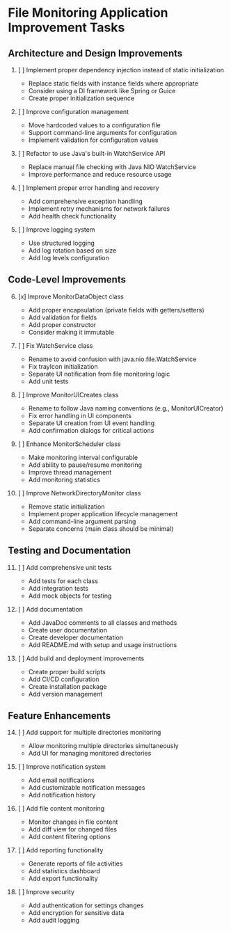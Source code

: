 # File Monitoring Application Improvement Tasks

## Architecture and Design Improvements
1. [ ] Implement proper dependency injection instead of static initialization
   - Replace static fields with instance fields where appropriate
   - Consider using a DI framework like Spring or Guice
   - Create proper initialization sequence

2. [ ] Improve configuration management
   - Move hardcoded values to a configuration file
   - Support command-line arguments for configuration
   - Implement validation for configuration values

3. [ ] Refactor to use Java's built-in WatchService API
   - Replace manual file checking with Java NIO WatchService
   - Improve performance and reduce resource usage

4. [ ] Implement proper error handling and recovery
   - Add comprehensive exception handling
   - Implement retry mechanisms for network failures
   - Add health check functionality

5. [ ] Improve logging system
   - Use structured logging
   - Add log rotation based on size
   - Add log levels configuration

## Code-Level Improvements

6. [x] Improve MonitorDataObject class
   - Add proper encapsulation (private fields with getters/setters)
   - Add validation for fields
   - Add proper constructor
   - Consider making it immutable

7. [ ] Fix WatchService class
   - Rename to avoid confusion with java.nio.file.WatchService
   - Fix trayIcon initialization
   - Separate UI notification from file monitoring logic
   - Add unit tests

8. [ ] Improve MonitorUICreates class
   - Rename to follow Java naming conventions (e.g., MonitorUICreator)
   - Fix error handling in UI components
   - Separate UI creation from UI event handling
   - Add confirmation dialogs for critical actions

9. [ ] Enhance MonitorScheduler class
   - Make monitoring interval configurable
   - Add ability to pause/resume monitoring
   - Improve thread management
   - Add monitoring statistics

10. [ ] Improve NetworkDirectoryMonitor class
    - Remove static initialization
    - Implement proper application lifecycle management
    - Add command-line argument parsing
    - Separate concerns (main class should be minimal)

## Testing and Documentation

11. [ ] Add comprehensive unit tests
    - Add tests for each class
    - Add integration tests
    - Add mock objects for testing

12. [ ] Add documentation
    - Add JavaDoc comments to all classes and methods
    - Create user documentation
    - Create developer documentation
    - Add README.md with setup and usage instructions

13. [ ] Add build and deployment improvements
    - Create proper build scripts
    - Add CI/CD configuration
    - Create installation package
    - Add version management

## Feature Enhancements

14. [ ] Add support for multiple directories monitoring
    - Allow monitoring multiple directories simultaneously
    - Add UI for managing monitored directories

15. [ ] Improve notification system
    - Add email notifications
    - Add customizable notification messages
    - Add notification history

16. [ ] Add file content monitoring
    - Monitor changes in file content
    - Add diff view for changed files
    - Add content filtering options

17. [ ] Add reporting functionality
    - Generate reports of file activities
    - Add statistics dashboard
    - Add export functionality

18. [ ] Improve security
    - Add authentication for settings changes
    - Add encryption for sensitive data
    - Add audit logging
